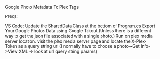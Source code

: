 Google Photo Metadata To Plex Tags

Preqs:

VS Code: Update the SharedData Class at the bottom of Program.cs
Export Your Google Photos Data using Google Takout.(Unless there is a different way to get the json file associated with a single photo.)
Run on plex media server location.
visit the plex media server page and locate the X-Plex-Token as a query string url 
(I normally have to choose a photo->Get Info->View XML -> look at url query string params)




